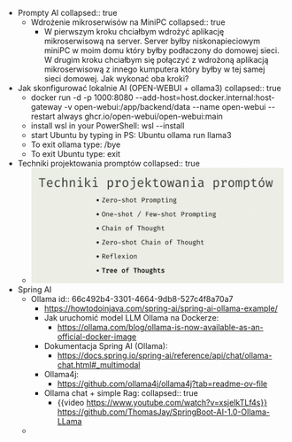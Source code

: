 - Prompty AI
  collapsed:: true
	- Wdrożenie mikroserwisów na MiniPC
	  collapsed:: true
		- W pierwszym kroku chciałbym wdrożyć aplikację mikroserwisową na server. 
		  Server byłby niskonapieciowym miniPC w moim domu który byłby podłaczony 
		  do domowej sieci. 
		  W drugim kroku chciałbym się połączyć z wdrożoną aplikacją 
		  mikroserwisową z innego kumputera który byłby w tej samej sieci domowej.
		  Jak wykonać oba kroki?
- Jak skonfigurować lokalnie AI (OPEN-WEBUI + ollama3)
  collapsed:: true
	- docker run -d -p 1000:8080 --add-host=host.docker.internal:host-gateway -v open-webui:/app/backend/data --name open-webui --restart always ghcr.io/open-webui/open-webui:main
	- install wsl in your PowerShell:
	  wsl --install
	- start Ubuntu by typing in PS:
	  Ubuntu
	  ollama run llama3
	- To exit ollama type:
	  /bye
	- To exit Ubuntu type:
	  exit
- Techniki projektowania promptów
  collapsed:: true
	- ![image.png](../assets/image_1721762588210_0.png)
- Spring AI
	- Ollama
	  id:: 66c492b4-3301-4664-9db8-527c4f8a70a7
		- https://howtodoinjava.com/spring-ai/spring-ai-ollama-example/
		- Jak uruchomić model LLM Ollama na Dockerze:
			- https://ollama.com/blog/ollama-is-now-available-as-an-official-docker-image
		- Dokumentacja Spring AI (Ollama):
			- https://docs.spring.io/spring-ai/reference/api/chat/ollama-chat.html#_multimodal
		- Ollama4j:
			- https://github.com/ollama4j/ollama4j?tab=readme-ov-file
		- Ollama chat + simple Rag:
		  collapsed:: true
			- {{video https://www.youtube.com/watch?v=xsjeIkTLf4s}}
			  https://github.com/ThomasJay/SpringBoot-AI-1.0-Ollama-LLama
	-